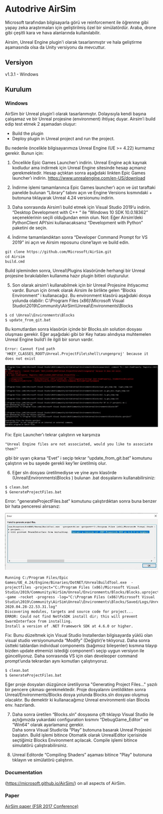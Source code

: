 # Autodrive AirSim

Microsoft tarafından bilgisayarla görü ve reinforcement ile öğrenme gibi yapay zeka araştırmaları için geliştirilmiş özel bir simülatördür. Araba, drone gibi çeşitli kara ve hava alanlarında kullanılabilir. 

Airsim, Unreal Engine plugin'i olarak tasarlanmıştır ve hala geliştirme aşamasında olsa da Unity versiyonu da mevcuttur.

## Versiyon
v1.3.1 - Windows

## Kurulum

### Windows

AirSim bir Unreal plugin’i olarak tasarlanmıştır. Dolayısıyla kendi başına çalışamaz ve bir Unreal projesine (environment) ihtiyaç duyar. Airsim’i build edip test etmek 2 aşamadan oluşur:
* Build the plugin
* Deploy plugin in Unreal project and run the project.

Bu nedenle öncelikle bilgisayarımıza Unreal Engine (UE >= 4.22) kurmamız gerekir. Bunun için:
1.	Öncelikle Epic Games Launcher’ı indirin. Unreal Engine açık kaynak kodludur ama indirmek için Unreal Engine sitesinde hesap açmanız gerekmektedir. Hesap açtıktan sonra aşağıdaki linkten Epic Games launcher’ı indirin.
https://www.unrealengine.com/en-US/download
2.	İndirme işlemi tamamlanınca Epic Games launcher’ı açın ve üst taraftaki panelde bulunan “Library” tabını açın ve Engine Versions kısmındaki + butonuna tıklayarak Unreal 4.24 versionunu indirin.
3.	Daha sonrasında Airsim’i build etmek için Visual Studio 2019’u indirin. 
“Desktop Development with C++ “ ile “Windows 10 SDK 10.0.18362” seçeneklerinin seçili olduğundan emin olun.
Not: Eğer Airsim’deki PythonClient API’sini kullanacaksanız “Development with Python” paketini de seçin.

4.	İndirme tamamlandıktan sonra “Developer Command Prompt for VS 2019” ini açın ve Airsim reposunu clone’layın ve build edin.
```
git clone https://github.com/Microsoft/AirSim.git
cd Airsim
build.cmd
```

Build işleminden sonra, Unreal\Plugins klasöründe herhangi bir Unreal projesine bırakılabilen kullanıma hazır plugin bitleri oluşturulur.

5.	Son olarak airsim’i kullanabilmek için bir Unreal Projesine ihtiyacımız vardır. Bunun için örnek olarak Airsim ile birlikte gelen “Blocks Environment” i kullanacağız. Bu environment klasörü aşağıdaki dosya yolunda olabilir:
C:\Program Files (x86)\Microsoft Visual Studio\2019\Community\AirSim\Unreal\Environments\Blocks

```
$ cd \Unreal\Environments\Blocks
$ update_from_git.bat
```
Bu komutlardan sonra klasörün içinde bir Blocks.sln solution dosyası oluşması gerekir.
Eğer aşağıdaki gibi bir Key hatası alındıysa muhtemelen Unreal Engine build’i ile ilgili bir sorun vardır.
```
Error: Cannot find path 'HKEY_CLASSES_ROOT\Unreal.ProjectFile\shell\rungenproj' because it does not exist
```

![](images/key_error.JPG)

Fix: Epic Launcher’ı tekrar çalıştırın ve karşınıza 
```
"Unreal Engine files are not associated, would you like to associate them?" 
```
gibi bir uyarı çıkarsa “Evet” i seçip tekrar “update_from_git.bat” komutunu çalıştırın ve bu sayede gerekli key’ler üretilmiş olur.

6.	Eğer sln dosyası üretilmediyse ve yine aynı klasörde (Unreal\Environments\Blocks ) bulunan  .bat dosyalarını kullanabilirsiniz:

```
$ clean.bat
$ GenerateProjectFiles.bat
```
Error: "generateProjectFiles.bat" komutunu çalıştırdıktan sonra buna benzer bir hata penceresi alırsanız:

![](images/missing_component_error.jpg)

```
Running C:/Program Files/Epic Games/UE_4.24/Engine/Binaries/DotNET/UnrealBuildTool.exe  -projectfiles -project="C:/Program Files (x86)/Microsoft Visual Studio/2019/Community/AirSim/Unreal/Environments/Blocks/Blocks.uproject" -game -rocket -progress -log="C:\Program Files (x86)\Microsoft Visual Studio\2019\Community\AirSim\Unreal\Environments\Blocks/Saved/Logs/UnrealVersionSelector-2020.04.28-22.53.31.log"
Discovering modules, targets and source code for project...
ERROR: Could not find NetFxSDK install dir; this will prevent SwarmInterface from installing.  
Install a version of .NET Framework SDK at 4.6.0 or higher.
```
Fix:
Bunu düzeltmek için Visual Studio Installerdan bilgisayarda yüklü olan visual studio versiyonununda “Modify” (Değiştir)’e tıklıyoruz. Daha sonra üstteki tablardan individual components (bağımsız bileşenler) kısmına tılayıp bizden update etmemizi istediği component’ı seçip uygun versiyon ile güncelliyoruz.
Daha sonrasında VS için olan develeoper command prompt’unda tekrardan aynı komutları çalıştırıyoruz.
```
$ clean.bat
$ GenerateProjectFiles.bat
```
Eğer proje dosyaları düzgünce üretiliyorsa "Generating Project Files..." yazılı bir pencere çıkması gerekmektedir.
Proje dosyalarını üretildikten sonra Unreal/Environments/Blocks dosya yolunda Blocks.sln dosyası oluşmuş olacaktır. Bu demektir ki kullanacağımız Unreal environmenti olan Blocks env. hazırlandı.

7.	Daha sonra üretilen “Blocks.sln” dosyasına çift tıklayıp Visual Studio ile açtığımızda yukardaki configuration kısmını “DebugGame_Editor” ve “Win64” olarak ayarlamanız gerekir.  
Daha  sonra Visual Studio’da “Play” butonuna basarak Unreal Projesini başlatın.
Build işlemi bitince Otomatik olarak UnrealEditor içerisinde seçtiğimiz Blocks  Environment açılacak. 
Compile işlemi bitince simulatörü çalıştırabilirsiniz.

8.	Unreal Editorde “Compiling Shaders” aşaması bitince "Play" butonuna tıklayın ve simülatörü çalıştırın.

### Documentation

(https://microsoft.github.io/AirSim/) on all aspects of AirSim.

### Paper

 [AirSim paper (FSR 2017 Conference)](https://arxiv.org/abs/1705.05065)


